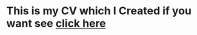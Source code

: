 <h1>This is my CV which I Created if you want see 
<a href="https://niyaj-kumanali.github.io/myCV/">click here</a></h1>
